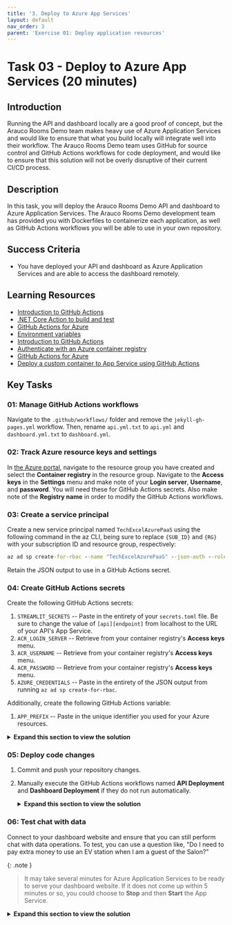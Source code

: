 ```yaml
---
title: '3. Deploy to Azure App Services'
layout: default
nav_order: 3
parent: 'Exercise 01: Deploy application resources'
---
```


# Task 03 - Deploy to Azure App Services (20 minutes)

## Introduction

Running the API and dashboard locally are a good proof of concept, but the Arauco Rooms Demo team makes heavy use of Azure Application Services and would like to ensure that what you build locally will integrate well into their workflow. The Arauco Rooms Demo team uses GitHub for source control and GitHub Actions workflows for code deployment, and would like to ensure that this solution will not be overly disruptive of their current CI/CD process.

## Description

In this task, you will deploy the Arauco Rooms Demo API and dashboard to Azure Application Services. The Arauco Rooms Demo development team has provided you with Dockerfiles to containerize each application, as well as GitHub Actions workflows you will be able to use in your own repository.

## Success Criteria

- You have deployed your API and dashboard as Azure Application Services and are able to access the dashboard remotely.

## Learning Resources

- [Introduction to GitHub Actions](https://docs.github.com/en/free-pro-team@latest/actions/learn-github-actions/introduction-to-github-actions)
- [.NET Core Action to build and test](https://github.com/actions/starter-workflows/blob/dacfd0a22a5a696b74a41f0b49c98ff41ef88427/ci/dotnet-core.yml)
- [GitHub Actions for Azure](https://github.com/Azure/actions)
- [Environment variables](https://docs.github.com/en/free-pro-team@latest/actions/reference/workflow-syntax-for-github-actions#env)
- [Introduction to GitHub Actions](https://docs.github.com/en/free-pro-team@latest/actions/learn-github-actions/introduction-to-github-actions)
- [Authenticate with an Azure container registry](https://docs.microsoft.com/azure/container-registry/container-registry-authentication#admin-account)
- [GitHub Actions for Azure](https://github.com/Azure/actions)
- [Deploy a custom container to App Service using GitHub Actions](https://docs.microsoft.com/azure/app-service/deploy-container-github-action?tabs=service-principal#tabpanel_CeZOj-G++Q-3_service-principal)

## Key Tasks

### 01: Manage GitHub Actions workflows

Navigate to the `.github/workflows/` folder and remove the `jekyll-gh-pages.yml` workflow. Then, rename `api.yml.txt` to `api.yml` and `dashboard.yml.txt` to `dashboard.yml`.

### 02: Track Azure resource keys and settings

In [the Azure portal](https://portal.azure.com), navigate to the resource group you have created and select the **Container registry** in the resource group. Navigate to the **Access keys** in the **Settings** menu and make note of your **Login server**, **Username**, and **password**. You will need these for GitHub Actions secrets. Also make note of the **Registry name** in order to modify the GitHub Actions workflows.

### 03: Create a service principal

Create a new service principal named `TechExcelAzurePaaS` using the following command in the az CLI, being sure to replace `{SUB_ID}` and `{RG}` with your subscription ID and resource group, respectively:

```cmd
az ad sp create-for-rbac --name "TechExcelAzurePaaS" --json-auth --role contributor --scopes /subscriptions/{SUB_ID}/resourceGroups/{RG}
```

Retain the JSON output to use in a GitHub Actions secret.

### 04: Create GitHub Actions secrets

Create the following GitHub Actions secrets:

  1. `STREAMLIT_SECRETS` -- Paste in the entirety of your `secrets.toml` file. Be sure to change the value of `[api][endpoint]` from localhost to the URL of your API's App Service.
  2. `ACR_LOGIN_SERVER` -- Retrieve from your container registry's **Access keys** menu.
  3. `ACR_USERNAME` -- Retrieve from your container registry's **Access keys** menu.
  4. `ACR_PASSWORD` -- Retrieve from your container registry's **Access keys** menu.
  5. `AZURE_CREDENTIALS` -- Paste in the entirety of the JSON output from running `az ad sp create-for-rbac`.

Additionally, create the following GitHub Actions variable:

  1. `APP_PREFIX` -- Paste in the unique identifier you used for your Azure resources.

<details markdown="block">
<summary><strong>Expand this section to view the solution</strong></summary>

1. To create a GitHub Actions secret, navigate to your forked GitHub repository and select the **Settings** menu. From there, navigate to **Secrets and variables** and select the **Actions** menu. You can then create new repository secrets.

    ![Add a new GitHub Actions repository-level secret.](../../media/Solution/0103_Secrets.png)

    You will need to create a total of five such secrets:

    1. `STREAMLIT_SECRETS` -- Paste in the entirety of your `secrets.toml` file.
    2. `ACR_LOGIN_SERVER` -- Retrieve from your container registry's **Access keys** menu.
    3. `ACR_USERNAME` -- Retrieve from your container registry's **Access keys** menu.
    4. `ACR_PASSWORD` -- Retrieve from your container registry's **Access keys** menu.
    5. `AZURE_CREDENTIALS` -- Paste in the entirety of the JSON output from running `az ad sp create-for-rbac`.

2. To create a GitHub Actions variable,  switch from the **Secrets** tab to the **Variables** tab. You can then create new repository variables.

    ![Add a new GitHub Actions repository-level variable.](../../media/Solution/0103_Variables.png)

    You will need to create one variable:

    1. `APP_PREFIX` -- Paste in the unique identifier associated with your Azure resources. This is a 13-character string.

</details>

### 05: Deploy code changes

1. Commit and push your repository changes.
2. Manually execute the GitHub Actions workflows named **API Deployment** and **Dashboard Deployment** if they do not run automatically.

    <details markdown="block">
    <summary><strong>Expand this section to view the solution</strong></summary>

    After committing and pushing your changes to the forked GitHub repository, navigate to the **Actions** menu. You will see two workflows, API Deployment and Dashboard Deployment. Select each in turn and select the **Run workflow** dropdown and choose **Run workflow** against your **main** branch.

    ![Run the API Deployment GitHub Actions workflow.](../../media/Solution/0103_Workflow.png)

    Each deployment may take several minutes to complete.

    </details>

### 06: Test chat with data

Connect to your dashboard website and ensure that you can still perform chat with data operations. To test, you can use a question like, "Do I need to pay extra money to use an EV station when I am a guest of the Salon?"

{: .note }
> It may take several minutes for Azure Application Services to be ready to serve your dashboard website. If it does not come up within 5 minutes or so, you could choose to **Stop** and then **Start** the App Service.

<details markdown="block">
<summary><strong>Expand this section to view the solution</strong></summary>

To find the URL of your dashboard, navigate to your resource group in [the Azure portal](https://portal.azure.com). Then, select the **App service** whose name ends with **-dash**. You can obtain the URL from the **Default domain** entry in the Essentials section.

![Retrieve the URL to the deployed dashboard.](../../media/Solution/0103_DashboardURL.png)

</details>
